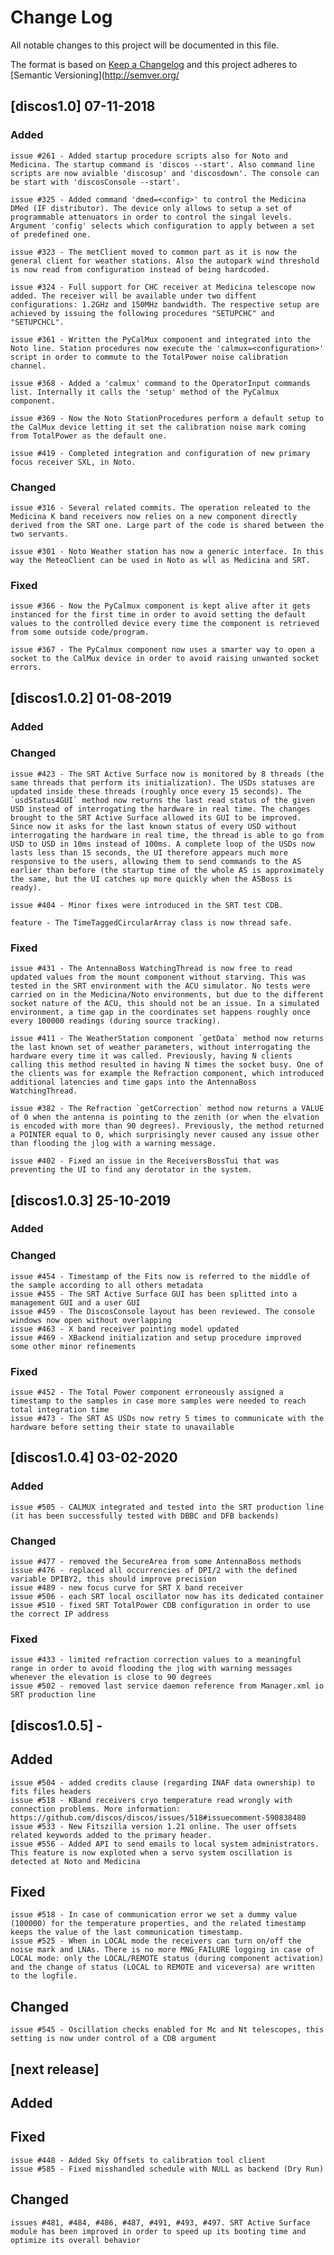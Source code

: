 # Change Log
All notable changes to this project will be documented in this file.

The format is based on [Keep a Changelog](http://keepachangelog.com/)
and this project adheres to [Semantic Versioning](http://semver.org/

## [discos1.0] 07-11-2018
### Added

    issue #261 - Added startup procedure scripts also for Noto and Medicina. The startup command is 'discos --start'. Also command line scripts are now avialble 'discosup' and 'discosdown'. The console can be start with 'discosConsole --start'.

    issue #325 - Added command 'dmed=<config>' to control the Medicina DMed (IF distributor). The device only allows to setup a set of programmable attenuators in order to control the singal levels. Argument 'config' selects which configuration to apply between a set of predefined one.

    issue #323 - The metClient moved to common part as it is now the general client for weather stations. Also the autopark wind threshold is now read from configuration instead of being hardcoded.

    issue #324 - Full support for CHC receiver at Medicina telescope now added. The receiver will be available under two diffent configurations: 1.2GHz and 150MHz bandwidth. The respective setup are achieved by issuing the following procedures "SETUPCHC" and "SETUPCHCL".

    issue #361 - Written the PyCalMux component and integrated into the Noto line. Station procedures now execute the 'calmux=<configuration>' script in order to commute to the TotalPower noise calibration channel.

    issue #368 - Added a 'calmux' command to the OperatorInput commands list. Internally it calls the 'setup' method of the PyCalmux component.

    issue #369 - Now the Noto StationProcedures perform a default setup to the CalMux device letting it set the calibration noise mark coming from TotalPower as the default one.

    issue #419 - Completed integration and configuration of new primary focus receiver SXL, in Noto.

### Changed

    issue #316 - Several related commits. The operation releated to the Medicina K band receivers now relies on a new component directly derived from the SRT one. Large part of the code is shared between the two servants.

    issue #301 - Noto Weather station has now a generic interface. In this way the MeteoClient can be used in Noto as wll as Medicina and SRT.

### Fixed

    issue #366 - Now the PyCalmux component is kept alive after it gets instanced for the first time in order to avoid setting the default values to the controlled device every time the component is retrieved from some outside code/program.

    issue #367 - The PyCalmux component now uses a smarter way to open a socket to the CalMux device in order to avoid raising unwanted socket errors.


## [discos1.0.2] 01-08-2019
### Added
### Changed

    issue #423 - The SRT Active Surface now is monitored by 8 threads (the same threads that perform its initialization). The USDs statuses are updated inside these threads (roughly once every 15 seconds). The `usdStatus4GUI` method now returns the last read status of the given USD instead of interrogating the hardware in real time. The changes brought to the SRT Active Surface allowed its GUI to be improved. Since now it asks for the last known status of every USD without interrogating the hardware in real time, the thread is able to go from USD to USD in 10ms instead of 100ms. A complete loop of the USDs now lasts less than 15 seconds, the UI therefore appears much more responsive to the users, allowing them to send commands to the AS earlier than before (the startup time of the whole AS is approximately the same, but the UI catches up more quickly when the ASBoss is ready).

    issue #404 - Minor fixes were introduced in the SRT test CDB.

    feature - The TimeTaggedCircularArray class is now thread safe.

### Fixed

    issue #431 - The AntennaBoss WatchingThread is now free to read updated values from the mount component without starving. This was tested in the SRT environment with the ACU simulator. No tests were carried on in the Medicina/Noto environments, but due to the different socket nature of the ACU, this should not be an issue. In a simulated environment, a time gap in the coordinates set happens roughly once every 100000 readings (during source tracking).

    issue #411 - The WeatherStation component `getData` method now returns the last known set of weather parameters, without interrogating the hardware every time it was called. Previously, having N clients calling this method resulted in having N times the socket busy. One of the clients was for example the Refraction component, which introduced additional latencies and time gaps into the AntennaBoss WatchingThread.

    issue #382 - The Refraction `getCorrection` method now returns a VALUE of 0 when the antenna is pointing to the zenith (or when the elvation is encoded with more than 90 degrees). Previously, the method returned a POINTER equal to 0, which surprisingly never caused any issue other than flooding the jlog with a warning message.

    issue #402 - Fixed an issue in the ReceiversBossTui that was preventing the UI to find any derotator in the system.

## [discos1.0.3] 25-10-2019
### Added
### Changed
    issue #454 - Timestamp of the Fits now is referred to the middle of the sample according to all others metadata
    issue #455 - The SRT Active Surface GUI has been splitted into a management GUI and a user GUI
    issue #459 - The DiscosConsole layout has been reviewed. The console windows now open without overlapping
    issue #463 - X band receiver pointing model updated
    issue #469 - XBackend initialization and setup procedure improved
    some other minor refinements
### Fixed
    issue #452 - The Total Power component erroneously assigned a timestamp to the samples in case more samples were needed to reach total integration time
    issue #473 - The SRT AS USDs now retry 5 times to communicate with the hardware before setting their state to unavailable

## [discos1.0.4] 03-02-2020
### Added
    issue #505 - CALMUX integrated and tested into the SRT production line (it has been successfully tested with DBBC and DFB backends)
### Changed
    issue #477 - removed the SecureArea from some AntennaBoss methods
    issue #476 - replaced all occurrencies of DPI/2 with the defined variable DPIBY2, this should improve precision
    issue #489 - new focus curve for SRT X band receiver
    issue #506 - each SRT local oscillator now has its dedicated container
    issue #510 - fixed SRT TotalPower CDB configuration in order to use the correct IP address
### Fixed
    issue #433 - limited refraction correction values to a meaningful range in order to avoid flooding the jlog with warning messages whenever the elevation is close to 90 degrees
    issue #502 - removed last service daemon reference from Manager.xml io SRT production line
    
## [discos1.0.5] - 
## Added
    issue #504 - added credits clause (regarding INAF data ownership) to fits files headers
    issue #518 - KBand receivers cryo temperature read wrongly with connection problems. More information: https://github.com/discos/discos/issues/518#issuecomment-590838480
    issue #533 - New Fitszilla version 1.21 online. The user offsets related keywords added to the primary header.
    issue #556 - Added API to send emails to local system administrators. This feature is now exploted when a servo system oscillation is detected at Noto and Medicina
## Fixed
    issue #518 - In case of communication error we set a dummy value (100000) for the temperature properties, and the related timestamp keeps the value of the last communication timestamp.
    issue #525 - When in LOCAL mode the receivers can turn on/off the noise mark and LNAs. There is no more MNG_FAILURE logging in case of LOCAL mode: only the LOCAL/REMOTE status (during component activation) and the change of status (LOCAL to REMOTE and viceversa) are written to the logfile.
## Changed  
    issue #545 - Oscillation checks enabled for Mc and Nt telescopes, this setting is now under control of a CDB argument   

## [next release]
## Added
## Fixed
    issue #448 - Added Sky Offsets to calibration tool client
    issue #585 - Fixed misshandled schedule with NULL as backend (Dry Run)
## Changed
    issues #481, #484, #486, #487, #491, #493, #497. SRT Active Surface module has been improved in order to speed up its booting time and optimize its overall behavior
